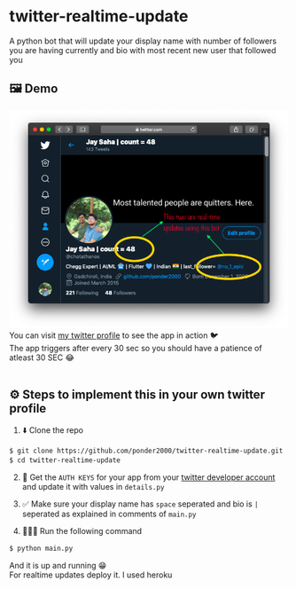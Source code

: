 # twitter-realtime-update

A python bot that will update your display name with number of followers you are having currently and bio with most recent new user that followed you

## 🖼 Demo

![](assets/demo.png) <br>
You can visit [my twitter profile](https://twitter.com/chotathanos) to see the app in action 🐦 <br>
The app triggers after every 30 sec so you should have a patience of atleast 30 SEC 😂
<br><br>

## ⚙️ Steps to implement this in your own twitter profile

1. ⬇️ Clone the repo

```sh
$ git clone https://github.com/ponder2000/twitter-realtime-update.git
$ cd twitter-realtime-update
```

2. 🔑 Get the `AUTH KEYS` for your app from your [twitter developer account](https://developer.twitter.com) and update it with values in `details.py`

3. ✅ Make sure your display name has `space` seperated and bio is `|` seperated as explained in comments of `main.py`

4. 🏃🏻‍♂️ Run the following command

```sh
$ python main.py
```

And it is up and running 😁 <br>
For realtime updates deploy it. I used heroku<br>

